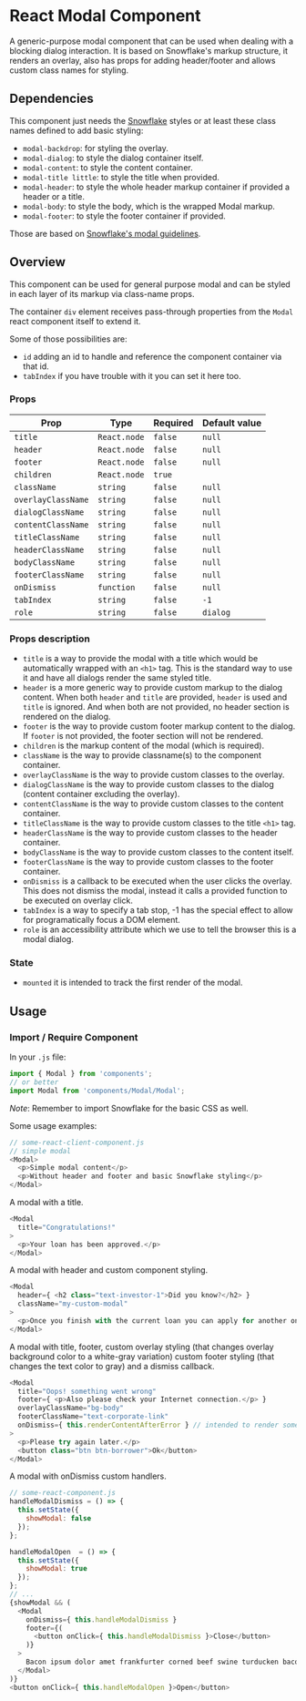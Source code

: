 # React Modal Component

A generic-purpose modal component that can be used when dealing with a blocking dialog interaction.
It is based on Snowflake's markup structure, it renders an overlay, also has props for adding header/footer and allows custom class names for styling.

## Dependencies

This component just needs the [Snowflake](https://github.tlcinternal.com/pages/UITools/ui-snowflake/docs/versions/1.6.x/build/index.html)
styles or at least these class names defined to add basic styling:
- `modal-backdrop`: for styling the overlay.
- `modal-dialog`: to style the dialog container itself.
- `modal-content`: to style the content container.
- `modal-title little`: to style the title when provided.
- `modal-header`: to style the whole header markup container if provided a header or a title.
- `modal-body`: to style the body, which is the wrapped Modal markup.
- `modal-footer`: to style the footer container if provided.

Those are based on [Snowflake's modal guidelines](https://github.tlcinternal.com/pages/UITools/ui-snowflake/docs/versions/1.6.x/build/index.html#popMod-modals).

## Overview

This component can be used for general purpose modal and can be styled in each layer of its markup via class-name props.

The container `div` element receives pass-through properties from the `Modal` react component itself
to extend it.

Some of those possibilities are:
- `id` adding an id to handle and reference the component container via that id.
- `tabIndex` if you have trouble with it you can set it here too.

### Props

Prop               | Type         | Required | Default value
------------------ | ------------ | -------- | --------------------------------------
`title`            | `React.node` | `false`  | `null`
`header`           | `React.node` | `false`  | `null`
`footer`           | `React.node` | `false`  | `null`
`children`         | `React.node` | `true`   |
`className`        | `string`     | `false`  | `null`
`overlayClassName` | `string`     | `false`  | `null`
`dialogClassName`  | `string`     | `false`  | `null`
`contentClassName` | `string`     | `false`  | `null`
`titleClassName`   | `string`     | `false`  | `null`
`headerClassName`  | `string`     | `false`  | `null`
`bodyClassName`    | `string`     | `false`  | `null`
`footerClassName`  | `string`     | `false`  | `null`
`onDismiss`        | `function`   | `false`  | `null`
`tabIndex`         | `string`     | `false`  | `-1`
`role`             | `string`     | `false`  | `dialog`


### Props description

- `title` is a way to provide the modal with a title which would be automatically wrapped with an `<h1>` tag.
This is the standard way to use it and have all dialogs render the same styled title.
- `header` is a more generic way to provide custom markup to the dialog content.
When both `header` and `title` are provided, `header` is used and `title` is ignored.
And when both are not provided, no header section is rendered on the dialog.
- `footer` is the way to provide custom footer markup content to the dialog.
If `footer` is not provided, the footer section will not be rendered.
- `children` is the markup content of the modal (which is required).
- `className` is the way to provide classname(s) to the component container.
- `overlayClassName` is the way to provide custom classes to the overlay.
- `dialogClassName` is the way to provide custom classes to the dialog (content container excluding the overlay).
- `contentClassName` is the way to provide custom classes to the content container.
- `titleClassName` is the way to provide custom classes to the title `<h1>` tag.
- `headerClassName` is the way to provide custom classes to the header container.
- `bodyClassName` is the way to provide custom classes to the content itself.
- `footerClassName` is the way to provide custom classes to the footer container.
- `onDismiss` is a callback to be executed when the user clicks the overlay.
This does not dismiss the modal, instead it calls a provided function to be executed on overlay click.
- `tabIndex` is a way to specify a tab stop, -1 has the special effect to allow for programatically focus
a DOM element.
- `role` is an accessibility attribute which we use to tell the browser this is a modal dialog.

### State
- `mounted` it is intended to track the first render of the modal.

## Usage

### Import / Require Component

In your `.js` file:
``` js
import { Modal } from 'components';
// or better
import Modal from 'components/Modal/Modal';
```

_Note_: Remember to import Snowflake for the basic CSS as well.

Some usage examples:

```js
// some-react-client-component.js
// simple modal
<Modal>
  <p>Simple modal content</p>
  <p>Without header and footer and basic Snowflake styling</p>
</Modal>
```

A modal with a title.
```js
<Modal
  title="Congratulations!"
>
  <p>Your loan has been approved.</p>
</Modal>
```
A modal with header and custom component styling.
```js
<Modal
  header={ <h2 class="text-investor-1">Did you know?</h2> }
  className="my-custom-modal"
>
  <p>Once you finish with the current loan you can apply for another one.</p>
</Modal>
```
A modal with title, footer, custom overlay styling (that changes overlay background color to a white-gray variation)
custom footer styling (that changes the text color to gray)
and a dismiss callback.
```js
<Modal
  title="Oops! something went wrong"
  footer={ <p>Also please check your Internet connection.</p> }
  overlayClassName="bg-body"
  footerClassName="text-corporate-link"
  onDismiss={ this.renderContentAfterError } // intended to render something or setting a flag after modal closes
>
  <p>Please try again later.</p>
  <button class="btn btn-borrower">Ok</button>
</Modal>
```
A modal with onDismiss custom handlers.
```js
// some-react-component.js
handleModalDismiss = () => {
  this.setState({
    showModal: false
  });
};

handleModalOpen  = () => {
  this.setState({
    showModal: true
  });
};
// ...
{showModal && (
  <Modal
    onDismiss={ this.handleModalDismiss }
    footer={(
      <button onClick={ this.handleModalDismiss }>Close</button>
    )}
  >
    Bacon ipsum dolor amet frankfurter corned beef swine turducken bacon
  </Modal>
)}
<button onClick={ this.handleModalOpen }>Open</button>
```
